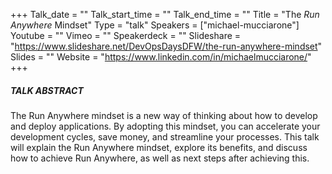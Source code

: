 +++
Talk_date = ""
Talk_start_time = ""
Talk_end_time = ""
Title = "The *Run Anywhere* Mindset"
Type = "talk"
Speakers = ["michael-mucciarone"]
Youtube = ""
Vimeo = ""
Speakerdeck = ""
Slideshare = "https://www.slideshare.net/DevOpsDaysDFW/the-run-anywhere-mindset"
Slides = ""
Website = "https://www.linkedin.com/in/michaelmucciarone/"
+++

##### TALK ABSTRACT

The Run Anywhere mindset is a new way of thinking about how to develop and deploy applications.  By adopting this mindset, you can accelerate your development cycles, save money, and streamline your processes.  This talk will explain the Run Anywhere mindset, explore its benefits, and discuss how to achieve Run Anywhere, as well as next steps after achieving this.
